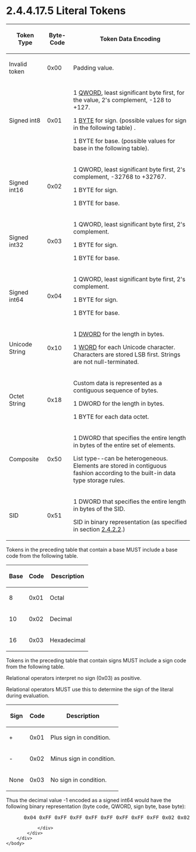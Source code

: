 <html dir="LTR" xmlns:mshelp="http://msdn.microsoft.com/mshelp" xmlns:ddue="http://ddue.schemas.microsoft.com/authoring/2003/5" xmlns:xlink="http://www.w3.org/1999/xlink" xmlns:tool="http://www.microsoft.com/tooltip">
    <head>
        <meta http-equiv="Content-Type" content="text/html; CHARSET=utf-8"></meta>
        <meta name="save" content="history"></meta>
        <title>2.4.4.17.5 Literal Tokens</title>
        <xml>
            <mshelp:toctitle title="2.4.4.17.5 Literal Tokens"></mshelp:toctitle>
            <mshelp:rltitle title="[MS-DTYP]: Literal Tokens"></mshelp:rltitle>
            <mshelp:keyword index="A" term="d5818197-ebe9-4ac7-be3f-5182a9a577c9"></mshelp:keyword>
            <mshelp:attr name="DCSext.ContentType" value="open specification"></mshelp:attr>
            <mshelp:attr name="AssetID" value="d5818197-ebe9-4ac7-be3f-5182a9a577c9"></mshelp:attr>
            <mshelp:attr name="TopicType" value="kbRef"></mshelp:attr>
            <mshelp:attr name="DCSext.Title" value="[MS-DTYP]: Literal Tokens" />
        </xml>
    </head>
    <body>
        <div id="header">
            <h1 class="heading">2.4.4.17.5 Literal Tokens</h1>
        </div>
        <div id="mainSection">
            <div id="mainBody">
                <div id="allHistory" class="saveHistory"></div>
                <div id="sectionSection0" class="section" name="collapseableSection">
                    

<table>
 <thead>
  <tr>
   <th>
   <p>Token Type</p>
   </th>
   <th>
   <p>Byte-Code</p>
   </th>
   <th>
   <p>Token Data Encoding</p>
   </th>
  </tr>
 </thead>
 <tr>
  <td>
  <p>Invalid token</p>
  </td>
  <td>
  <p>0x00</p>
  </td>
  <td>
  <p>Padding value.</p>
  </td>
 </tr>
 <tr>
  <td>
  <p>Signed int8</p>
  </td>
  <td>
  <p>0x01</p>
  </td>
  <td>
  <p>1 <a href="ac050bbf-a821-4fab-bccf-d95d892f428f.md">QWORD</a>,
  least significant byte first, for the value, 2's complement, -128 to +127.</p>
  <p>1 <a href="d7edc080-e499-4219-a837-1bc40b64bb04.md">BYTE</a>
  for sign. (possible values for sign in the following table) .</p>
  <p>1 BYTE for base. (possible values for base in the
  following table).</p>
  </td>
 </tr>
 <tr>
  <td>
  <p>Signed int16</p>
  </td>
  <td>
  <p>0x02</p>
  </td>
  <td>
  <p>1 QWORD, least significant byte first, 2's complement,
  -32768 to +32767.</p>
  <p>1 BYTE for sign.</p>
  <p>1 BYTE for base.</p>
  </td>
 </tr>
 <tr>
  <td>
  <p>Signed int32</p>
  </td>
  <td>
  <p>0x03</p>
  </td>
  <td>
  <p>1 QWORD, least significant byte first, 2's complement.</p>
  <p>1 BYTE for sign.</p>
  <p>1 BYTE for base.</p>
  </td>
 </tr>
 <tr>
  <td>
  <p>Signed int64</p>
  </td>
  <td>
  <p>0x04</p>
  </td>
  <td>
  <p>1 QWORD, least significant byte first, 2's complement.</p>
  <p>1 BYTE for sign.</p>
  <p>1 BYTE for base.</p>
  </td>
 </tr>
 <tr>
  <td>
  <p>Unicode String</p>
  </td>
  <td>
  <p>0x10</p>
  </td>
  <td>
  <p>1 <a href="262627d8-3418-4627-9218-4ffe110850b2.md">DWORD</a>
  for the length in bytes.</p>
  <p>1 <a href="f8573df3-a44a-4a50-b070-ac4c3aa78e3c.md">WORD</a>
  for each Unicode character. Characters are stored LSB first. Strings are not
  null-terminated.</p>
  </td>
 </tr>
 <tr>
  <td>
  <p>Octet String</p>
  </td>
  <td>
  <p>0x18</p>
  </td>
  <td>
  <p>Custom data is represented as a contiguous sequence of
  bytes.</p>
  <p>1 DWORD for the length in bytes.</p>
  <p>1 BYTE for each data octet.</p>
  </td>
 </tr>
 <tr>
  <td>
  <p>Composite</p>
  </td>
  <td>
  <p>0x50</p>
  </td>
  <td>
  <p>1 DWORD that specifies the entire length in bytes of
  the entire set of elements.</p>
  <p>List type--can be heterogeneous. Elements are stored
  in contiguous fashion according to the built-in data type storage rules.</p>
  </td>
 </tr>
 <tr>
  <td>
  <p>SID</p>
  </td>
  <td>
  <p>0x51</p>
  </td>
  <td>
  <p>1 DWORD that specifies the entire length in bytes of
  the SID.</p>
  <p>SID in binary representation (as specified in section <a href="f992ad60-0fe4-4b87-9fed-beb478836861.md">2.4.2.2</a>.)</p>
  </td>
 </tr>
</table>

<p>Tokens in the preceding table that contain a base MUST
include a base code from the following table.</p>

<table>
 <thead>
  <tr>
   <th>
   <p>Base</p>
   </th>
   <th>
   <p>Code</p>
   </th>
   <th>
   <p>Description</p>
   </th>
  </tr>
 </thead>
 <tr>
  <td>
  <p>8</p>
  </td>
  <td>
  <p>0x01</p>
  </td>
  <td>
  <p>Octal</p>
  </td>
 </tr>
 <tr>
  <td>
  <p>10</p>
  </td>
  <td>
  <p>0x02</p>
  </td>
  <td>
  <p>Decimal</p>
  </td>
 </tr>
 <tr>
  <td>
  <p>16</p>
  </td>
  <td>
  <p>0x03</p>
  </td>
  <td>
  <p>Hexadecimal</p>
  </td>
 </tr>
</table>

<p>Tokens in the preceding table that contain signs MUST
include a sign code from the following table.</p>

<p>Relational operators interpret no sign (0x03) as positive.</p>

<p>Relational operators MUST use this to determine the sign of
the literal during evaluation.</p>

<table>
 <thead>
  <tr>
   <th>
   <p>Sign</p>
   </th>
   <th>
   <p>Code</p>
   </th>
   <th>
   <p>Description</p>
   </th>
  </tr>
 </thead>
 <tr>
  <td>
  <p>+</p>
  </td>
  <td>
  <p>0x01</p>
  </td>
  <td>
  <p>Plus sign in condition.</p>
  </td>
 </tr>
 <tr>
  <td>
  <p>-</p>
  </td>
  <td>
  <p>0x02</p>
  </td>
  <td>
  <p>Minus sign in condition.</p>
  </td>
 </tr>
 <tr>
  <td>
  <p>None</p>
  </td>
  <td>
  <p>0x03</p>
  </td>
  <td>
  <p>No sign in condition.</p>
  </td>
 </tr>
</table>

<p>Thus the decimal value -1 encoded as a signed int64 would
have the following binary representation (byte code, QWORD, sign byte, base
byte):</p>

<dl>
<dd>
<div><pre> 0x04 0xFF 0xFF 0xFF 0xFF 0xFF 0xFF 0xFF 0xFF 0x02 0x02
</pre></div>
</dd></dl>


                </div>
            </div>
        </div>
    </body>
</html>
